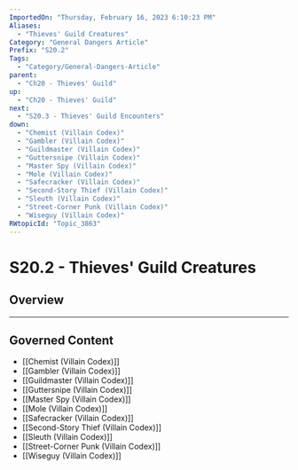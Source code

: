 ```yaml
---
ImportedOn: "Thursday, February 16, 2023 6:10:23 PM"
Aliases:
  - "Thieves' Guild Creatures"
Category: "General Dangers Article"
Prefix: "S20.2"
Tags:
  - "Category/General-Dangers-Article"
parent:
  - "Ch20 - Thieves' Guild"
up:
  - "Ch20 - Thieves' Guild"
next:
  - "S20.3 - Thieves' Guild Encounters"
down:
  - "Chemist (Villain Codex)"
  - "Gambler (Villain Codex)"
  - "Guildmaster (Villain Codex)"
  - "Guttersnipe (Villain Codex)"
  - "Master Spy (Villain Codex)"
  - "Mole (Villain Codex)"
  - "Safecracker (Villain Codex)"
  - "Second-Story Thief (Villain Codex)"
  - "Sleuth (Villain Codex)"
  - "Street-Corner Punk (Villain Codex)"
  - "Wiseguy (Villain Codex)"
RWtopicId: "Topic_3863"
---
```

# S20.2 - Thieves' Guild Creatures
## Overview
---
## Governed Content
- [[Chemist (Villain Codex)]]
- [[Gambler (Villain Codex)]]
- [[Guildmaster (Villain Codex)]]
- [[Guttersnipe (Villain Codex)]]
- [[Master Spy (Villain Codex)]]
- [[Mole (Villain Codex)]]
- [[Safecracker (Villain Codex)]]
- [[Second-Story Thief (Villain Codex)]]
- [[Sleuth (Villain Codex)]]
- [[Street-Corner Punk (Villain Codex)]]
- [[Wiseguy (Villain Codex)]]

